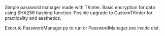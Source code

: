 Simple password manager made with TKinter. 
Basic encryption for data using SHA256 hashing function.
Posible upgrade to CustomTKinter for practicality and aesthetics.

Execute PasswordManager.py to run or PasswordManager.exe inside dist.

